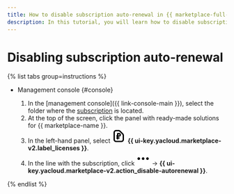 ```yaml
---
title: How to disable subscription auto-renewal in {{ marketplace-full-name }}
description: In this tutorial, you will learn how to disable subscription auto-renewal in {{ marketplace-full-name }}.
---
```


# Disabling subscription auto-renewal

{% list tabs group=instructions %}

- Management console {#console}

    1. In the [management console]({{ link-console-main }}), select the folder where the [subscription](../../concepts/users/subscription.md) is located.
    1. At the top of the screen, click the panel with ready-made solutions for {{ marketplace-name }}.
    1. In the left-hand panel, select ![image](../../../_assets/console-icons/file-ruble.svg) **{{ ui-key.yacloud.marketplace-v2.label_licenses }}**.
    1. In the line with the subscription, click ![image](../../../_assets/console-icons/ellipsis.svg) → **{{ ui-key.yacloud.marketplace-v2.action_disable-autorenewal }}**.

{% endlist %}
